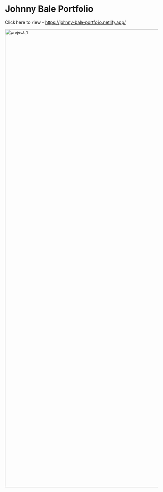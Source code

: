 # Johnny Bale Portfolio

Click here to view - https://johnny-bale-portfolio.netlify.app/

<img width="1512" alt="project_1" src="https://user-images.githubusercontent.com/103919889/211501170-014ad5f7-f957-484b-8fb1-647d6c29e4dc.png">
